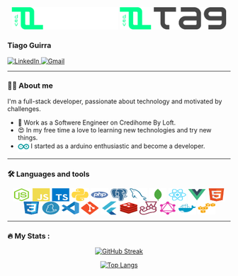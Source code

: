 <div align="center">
  <img alt="TAG Developer logo" src="./img/tag-verde-branco.png#gh-dark-mode-only" width="240"/>
  <img alt="TAG Developer logo" src="./img/tag-verde-preto.png#gh-light-mode-only" width="240"/>
</div>


### Tiago Guirra
<div>
  <a href="https://www.linkedin.com/in/tiagoguirra/" target="_blank">
    <img src="https://img.shields.io/badge/LinkedIn-blue?style=for-the-badge&logo=linkedin&logoColor=white" alt="LinkedIn"/>
  </a>
  <a href="mailto:guilhermetadashii.dev@gmail.com"  target="_blank">
    <img src="https://img.shields.io/badge/-Gmail-c14438?style=for-the-badge&logo=Gmail&logoColor=white&link=mailto:tiagobg15@gmail.com" alt="Gmail"/>
  </a>
</div>

---

### :man_technologist: About me
I'm a full-stack developer, passionate about technology and motivated by challenges.


- :rocket: Work as a Softwere Engineer on Credihome By Loft.
- :heart_eyes: In my free time a love to learning  new technologies and try new things.
- <img align="center" alt="arduino" height="25" width="25" src="https://raw.githubusercontent.com/devicons/devicon/master/icons/arduino/arduino-original.svg"> I started as a arduino enthusiastic and become a developer.

---

### :hammer_and_wrench: Languages and tools
<div  align="center">
<img align="center" alt="nodeJs" height="30" width="40" src="https://raw.githubusercontent.com/devicons/devicon/master/icons/nodejs/nodejs-plain.svg">
<img align="center" alt="javascript" height="30" width="40" src="https://raw.githubusercontent.com/devicons/devicon/master/icons/javascript/javascript-plain.svg">
<img align="center" alt="typescript" height="30" width="40" src="https://raw.githubusercontent.com/devicons/devicon/master/icons/typescript/typescript-plain.svg">
<img align="center" alt="python" height="30" width="40" src="https://raw.githubusercontent.com/devicons/devicon/master/icons/python/python-plain.svg">
<img align="center" alt="Js" height="30" width="40" src="https://raw.githubusercontent.com/devicons/devicon/master/icons/php/php-plain.svg">
<img align="center" alt="php" height="30" width="40" src="https://raw.githubusercontent.com/devicons/devicon/master/icons/postgresql/postgresql-plain.svg">
<img align="center" alt="postgresql" height="30" width="40" src="https://raw.githubusercontent.com/devicons/devicon/master/icons/mysql/mysql-plain.svg">
<img align="center" alt="mysql" height="30" width="40" src="https://raw.githubusercontent.com/devicons/devicon/master/icons/mongodb/mongodb-plain.svg">
<img align="center" alt="mongodb" height="30" width="40" src="https://raw.githubusercontent.com/devicons/devicon/master/icons/react/react-original.svg">
<img align="center" alt="vueJs" height="30" width="40" src="https://raw.githubusercontent.com/devicons/devicon/master/icons/vuejs/vuejs-original.svg">
<img align="center" alt="html5" height="30" width="40" src="https://raw.githubusercontent.com/devicons/devicon/master/icons/html5/html5-original.svg">
<img align="center" alt="css3" height="30" width="40" src="https://raw.githubusercontent.com/devicons/devicon/master/icons/css3/css3-original.svg">
<img align="center" alt="yarn" height="30" width="40" src="https://raw.githubusercontent.com/devicons/devicon/master/icons/yarn/yarn-original.svg">
<img align="center" alt="vscode" height="30" width="40" src="https://raw.githubusercontent.com/devicons/devicon/master/icons/vscode/vscode-original.svg">
<img align="center" alt="git" height="30" width="40" src="https://raw.githubusercontent.com/devicons/devicon/master/icons/git/git-original.svg">
<img align="center" alt="flutter" height="30" width="40" src="https://raw.githubusercontent.com/devicons/devicon/master/icons/flutter/flutter-original.svg">
<img align="center" alt="redis" height="30" width="40" src="https://raw.githubusercontent.com/devicons/devicon/master/icons/redis/redis-original.svg">
<img align="center" alt="jest" height="30" width="40" src="https://raw.githubusercontent.com/devicons/devicon/master/icons/jest/jest-plain.svg">
<img align="center" alt="graphql" height="30" width="40" src="https://raw.githubusercontent.com/devicons/devicon/master/icons/graphql/graphql-plain.svg">
<img align="center" alt="docker" height="30" width="40" src="https://raw.githubusercontent.com/devicons/devicon/master/icons/docker/docker-plain.svg">
<img align="center" alt="docker" height="30" width="40" src="https://raw.githubusercontent.com/devicons/devicon/master/icons/amazonwebservices/amazonwebservices-original.svg">

</div>

---

### :fire: My Stats :
<div align="center">

[![GitHub Streak](http://github-readme-streak-stats.herokuapp.com?user=tiagoguirra&theme=dark&hide_border=true)](https://git.io/streak-stats)

[![Top Langs](https://github-readme-stats.vercel.app/api/top-langs/?username=tiagoguirra&layout=compact&theme=vision-friendly-dark)](https://github.com/anuraghazra/github-readme-stats)
</div>


